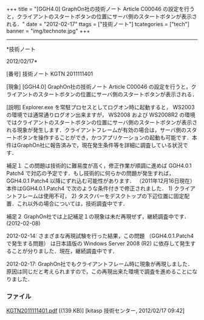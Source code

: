 ﻿+++
title = "[GGH4.0] GraphOn社の技術ノート Article C00046 の設定を行うと，クライアントのスタートボタンの位置にサーバ側のスタートボタンが表示される．"
date = "2012-02-17"
ttags = ["技術ノート"]
tcategories = ["tech"]
banner = "img/technote.jpg"
+++

-----------------------------------------------------------------------------------------------------------------------------

*技術ノート

2012/02/17*


[番号]
技術ノート KGTN 2011111401

[現象]
[GGH4.0] GraphOn社の技術ノート Article C00046
の設定を行うと，クライアントのスタートボタンの位置にサーバ側のスタートボタンが表示される．

[説明]
Explorer.exe を常駐プロセスとしてログオン時に起動すると， WS2003
の環境では通常通りログオン出来ますが， WS2008 および WS2008R2
の環境ではクライアントのスタートボタンの位置にサーバ側のスタートボタンが表示される現象が発生します．クライアントフレームが有効の場合は，サーバ側のスタートボタンを操作することができ，かつアプリケーションの起動も可能です．本件はGraphOn社に報告済みで，現在発生条件等を詳細に調査している状況です．

補足１
この問題は技術的に難易度が高く，修正作業が順調に進めば GGH4.0.1 Patch4
で対応の予定です．もし技術的に何らかの問題が発生すれば， GGH4.0.1 Patch4
以降にずれ込む可能性があります． （2011年12月16日現在）
本件はGGH4.0.1.Patch4 で次のような条件付きで修正されました． 1)
クライアントフレームは使用不可， 2)
タスクバーをデスクトップの下辺位置に固定配置．これ以外の場合については，技術調査中です．

補足２
GraphOn社では上記補足１の現象は未だ再現ぜず，継続調査中です．
(2012-02-08)

2012-02-14: さまざまな再現試験を行った結果，この問題
（GGH4.0.1.Patch4で発生する問題） は日本語版の Windows Server 2008 (R2)
に依存して発生することが分りました．現在，継続調査中です．

2012-02-17:
GraphOn社でもクライアントフレーム時に現象が再現しました．原因は同じだと考えられますので，この再現出来た環境で調査を進めることになりました．


### ファイル

 
 


[KGTN2011111401.pdf](http://techreport.kitasp.net/attachments/download/700/KGTN2011111401.pdf)
 [(139 KB)] [kitasp 技術センター, 2012/02/17
09:42]


 


 

